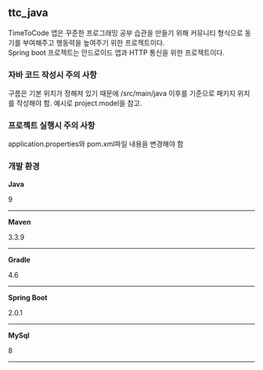 ## ttc_java
TimeToCode 앱은 꾸준한 프로그래밍 공부 습관을 만들기 위해 커뮤니티 형식으로 동기를 부여해주고 행동력을 높여주기 위한 프로젝트이다.  
Spring boot 프로젝트는 안드로이드 앱과 HTTP 통신을 위한 프로젝트이다.

### 자바 코드 작성시 주의 사항
구름은 기본 위치가 정해져 있기 때문에 /src/main/java 이후를 기준으로 패키지 위치를 작성해야 함.
예시로 project.model을 참고.

### 프로젝트 실행시 주의 사항
application.properties와 pom.xml파일 내용을 변경해야 함

### 개발 환경
**Java**

9                                                                                                 
_____________________________
**Maven**

3.3.9                                                                                           
_____________________________
**Gradle**

4.6                                                                                              
_____________________________
**Spring Boot**

2.0.1                                                                                           
_____________________________
**MySql**

8
_____________________________
